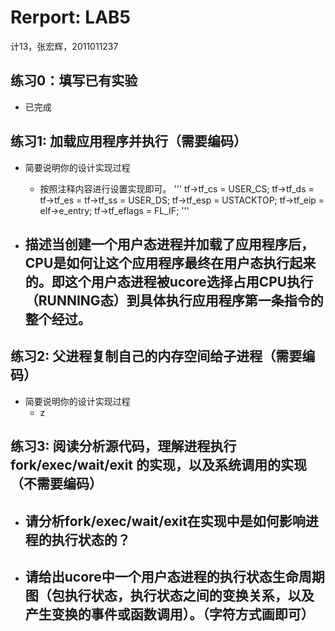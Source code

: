 # Rerport: LAB5

计13，张宏辉，2011011237
 
## 练习0：填写已有实验
 - 已完成

## 练习1: 加载应用程序并执行（需要编码）

 - 简要说明你的设计实现过程
   - 按照注释内容进行设置实现即可。
   '''
    tf->tf_cs = USER_CS;
    tf->tf_ds = tf->tf_es = tf->tf_ss = USER_DS;
    tf->tf_esp = USTACKTOP;
    tf->tf_eip = elf->e_entry;
    tf->tf_eflags = FL_IF;
   '''
   
 - 描述当创建一个用户态进程并加载了应用程序后，CPU是如何让这个应用程序最终在用户态执行起来的。即这个用户态进程被ucore选择占用CPU执行（RUNNING态）到具体执行应用程序第一条指令的整个经过。
   - 
 
## 练习2: 父进程复制自己的内存空间给子进程（需要编码）

 - 简要说明你的设计实现过程
   - z

## 练习3: 阅读分析源代码，理解进程执行 fork/exec/wait/exit 的实现，以及系统调用的实现（不需要编码）

 - 请分析fork/exec/wait/exit在实现中是如何影响进程的执行状态的？
   - 
 - 请给出ucore中一个用户态进程的执行状态生命周期图（包执行状态，执行状态之间的变换关系，以及产生变换的事件或函数调用）。（字符方式画即可）
   - 
 